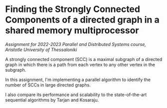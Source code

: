 

# Finding the Strongly Connected Components of a directed graph in a shared memory multiprocessor

*Assignment for 2022-2023 Parallel and Distributed Systems course, Aristotle University of Thessaloniki*

A strongly connected component (SCC) is a maximal subgraph of a directed graph in which there is a path 
from each vertex to any other vertex in the subgraph.  

In this assignment, I'm implementing a parallel algorithm to identify the number of SCCs in large directed graphs.  

I also compare its performance and scalability to the state-of-the-art sequential algorithms by Tarjan and Kosaraju. 

